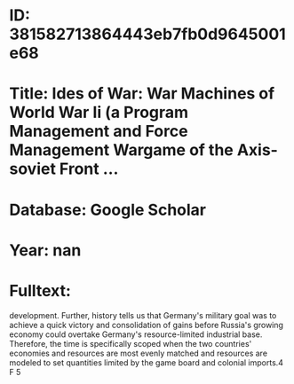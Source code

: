 # ID: 381582713864443eb7fb0d9645001e68
# Title: Ides of War: War Machines of World War Ii (a Program Management and Force Management Wargame of the Axis-soviet Front …
# Database: Google Scholar
# Year: nan
# Fulltext:
development.
Further, history tells us that Germany's military goal was to achieve a quick victory and consolidation of gains before Russia's growing economy could overtake Germany's resource-limited industrial base.
Therefore, the time is specifically scoped when the two countries' economies and resources are most evenly matched and resources are modeled to set quantities limited by the game board and colonial imports.4 F 5